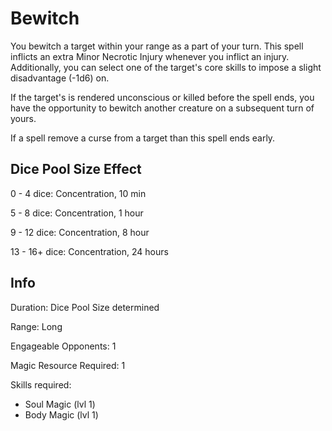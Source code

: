# Bewitch

You bewitch a target within your range as a part of your turn. This spell inflicts an extra Minor Necrotic Injury whenever you inflict an injury. Additionally, you can select one of the target's core skills to impose a slight disadvantage (-1d6) on.

If the target's is rendered unconscious or killed before the spell ends, you have the opportunity to bewitch another creature on a subsequent turn of yours.

If a spell remove a curse from a target than this spell ends early.

## Dice Pool Size Effect

0 -  4 dice: Concentration, 10 min

5 -  8 dice: Concentration, 1 hour

9 - 12 dice: Concentration, 8 hour

13 - 16+ dice:  Concentration, 24 hours

## Info

Duration: Dice Pool Size determined

Range: Long

Engageable Opponents: 1

Magic Resource Required: 1

Skills required:

- Soul Magic (lvl 1)
- Body Magic (lvl 1)
